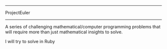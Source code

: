 ************
ProjectEuler
************

A series of challenging mathematical/computer programming problems that will require more than just mathematical insights to solve.

I will try to solve in Ruby
